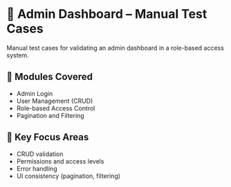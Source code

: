 # 🔐 Admin Dashboard – Manual Test Cases

Manual test cases for validating an admin dashboard in a role-based access system.

## 📌 Modules Covered

- Admin Login
- User Management (CRUD)
- Role-based Access Control
- Pagination and Filtering

## 🎯 Key Focus Areas

- CRUD validation
- Permissions and access levels
- Error handling
- UI consistency (pagination, filtering)
